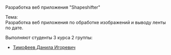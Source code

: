 Разработка веб приложения "Shapeshifter"

Тема:<br/>
Разработка веб приложения по обработке изображений и выводу ленты по дате.

Выполняют студенты 3 курса 2 группы:
* [Тимофеев Данила Игоревич](https://github.com/BigBoobsLover)

